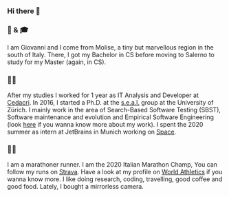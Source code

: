 ### Hi there 👋

<!--
**giograno/giograno** is a ✨ _special_ ✨ repository because its `README.md` (this file) appears on your GitHub profile.
Here are some ideas to get you started:

- 🔭 I’m currently working on ...
- 🌱 I’m currently learning ...
- 👯 I’m looking to collaborate on ...
- 🤔 I’m looking for help with ...
- 💬 Ask me about ...
- 📫 How to reach me: ...
- 😄 Pronouns: ...
- ⚡ Fun fact: ...
-->

### 🏡 & 🎓
I am Giovanni and I come from Molise, a tiny but marvellous region in the south of Italy.
There, I got my Bachelor in CS before moving to Salerno to study for my Master (again, in CS).

### 👨‍💻
After my studies I worked for 1 year as IT Analysis and Developer at [Cedacri](http://www.cedacri.it/cedacri/it/index.html). 
In 2016, I started a Ph.D. at the [s.e.a.l.](https://www.ifi.uzh.ch/en/seal.html) group at the University of Zürich. 
I mainly work in the area of Search-Based Software Testing (SBST), Software maintenance and evolution and Empirical Software Engineering (look [here](https://giograno.me/publications/) if you wanna know more about my work). 
I spent the 2020 summer as intern at JetBrains in Munich working on [Space](https://www.jetbrains.com/space/).

### 🏃‍♂️
I am a marathoner runner. I am the 2020 Italian Marathon Champ,
You can follow my runs on [Strava](https://www.strava.com/athletes/20803711).
Have a look at my profile on [World Athletics](https://www.worldathletics.org/athletes/italy/giovanni-grano-14386274) if you wanna know more.
I like doing research, coding, travelling, good coffee and good food. Lately, I bought a mirrorless camera.
